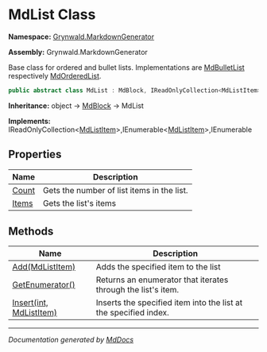 # MdList Class

**Namespace:** [Grynwald.MarkdownGenerator](../index.md)

**Assembly:** Grynwald.MarkdownGenerator

Base class for ordered and bullet lists. Implementations are [MdBulletList](../MdBulletList/index.md) respectively [MdOrderedList](../MdOrderedList/index.md).

```csharp
public abstract class MdList : MdBlock, IReadOnlyCollection<MdListItem>, IEnumerable<MdListItem>, IEnumerable
```

**Inheritance:** object → [MdBlock](../MdBlock/index.md) → MdList

**Implements:** IReadOnlyCollection\<[MdListItem](../MdListItem/index.md)\>,IEnumerable\<[MdListItem](../MdListItem/index.md)\>,IEnumerable

## Properties

| Name                         | Description                                |
| ---------------------------- | ------------------------------------------ |
| [Count](properties/Count.md) | Gets the number of list items in the list. |
| [Items](properties/Items.md) | Gets the list's items                      |

## Methods

| Name                                         | Description                                                      |
| -------------------------------------------- | ---------------------------------------------------------------- |
| [Add(MdListItem)](methods/Add.md)            | Adds the specified item to the list                              |
| [GetEnumerator()](methods/GetEnumerator.md)  | Returns an enumerator that iterates through the list's item.     |
| [Insert(int, MdListItem)](methods/Insert.md) | Inserts the specified item into the list at the specified index. |

___

*Documentation generated by [MdDocs](https://github.com/ap0llo/mddocs)*
